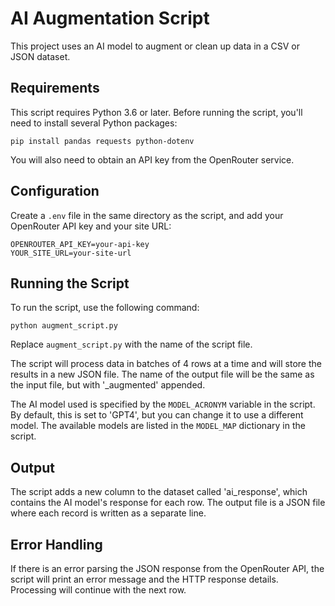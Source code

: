 
# AI Augmentation Script

This project uses an AI model to augment or clean up data in a CSV or JSON dataset.

## Requirements

This script requires Python 3.6 or later. Before running the script, you'll need to install several Python packages:

```
pip install pandas requests python-dotenv
```

You will also need to obtain an API key from the OpenRouter service.

## Configuration

Create a `.env` file in the same directory as the script, and add your OpenRouter API key and your site URL:

```
OPENROUTER_API_KEY=your-api-key
YOUR_SITE_URL=your-site-url
```

## Running the Script

To run the script, use the following command:

```
python augment_script.py
```

Replace `augment_script.py` with the name of the script file.

The script will process data in batches of 4 rows at a time and will store the results in a new JSON file. The name of the output file will be the same as the input file, but with '_augmented' appended.

The AI model used is specified by the `MODEL_ACRONYM` variable in the script. By default, this is set to 'GPT4', but you can change it to use a different model. The available models are listed in the `MODEL_MAP` dictionary in the script.

## Output

The script adds a new column to the dataset called 'ai_response', which contains the AI model's response for each row. The output file is a JSON file where each record is written as a separate line.

## Error Handling

If there is an error parsing the JSON response from the OpenRouter API, the script will print an error message and the HTTP response details. Processing will continue with the next row.
